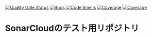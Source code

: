 [![Quality Gate Status](https://sonarcloud.io/api/project_badges/measure?project=TSKGunGun_SonarCloudTest&metric=alert_status)](https://sonarcloud.io/summary/new_code?id=TSKGunGun_SonarCloudTest)
[![Bugs](https://sonarcloud.io/api/project_badges/measure?project=TSKGunGun_SonarCloudTest&metric=bugs)](https://sonarcloud.io/summary/new_code?id=TSKGunGun_SonarCloudTest)
[![Code Smells](https://sonarcloud.io/api/project_badges/measure?project=TSKGunGun_SonarCloudTest&metric=code_smells)](https://sonarcloud.io/summary/new_code?id=TSKGunGun_SonarCloudTest)
[![Coverage](https://sonarcloud.io/api/project_badges/measure?project=TSKGunGun_SonarCloudTest&metric=coverage)](https://sonarcloud.io/summary/new_code?id=TSKGunGun_SonarCloudTest)
[![Coverage](https://sonarcloud.io/api/project_badges/measure?project=TSKGunGun_SonarCloudTest&metric=coverage)](https://sonarcloud.io/summary/new_code?id=TSKGunGun_SonarCloudTest)

# SonarCloudのテスト用リポジトリ

